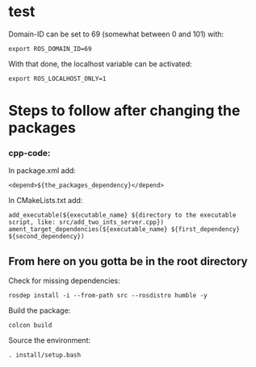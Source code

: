 # test

Domain-ID can be set to 69 (somewhat between 0 and 101) with:

    export ROS_DOMAIN_ID=69

With that done, the localhost variable can be activated:

    export ROS_LOCALHOST_ONLY=1








# Steps to follow after changing the packages

### cpp-code:

In package.xml add:

    <depend>${the_packages_dependency}</depend>

In CMakeLists.txt add: 

    add_executable(${executable_name} ${directory to the executable script, like: src/add_two_ints_server.cpp})
    ament_target_dependencies(${executable_name} ${first_dependency} ${second_dependency})

## From here on you gotta be in the root directory

Check for missing dependencies:

    rosdep install -i --from-path src --rosdistro humble -y


Build the package:

    colcon build

Source the environment:

    . install/setup.bash

    
